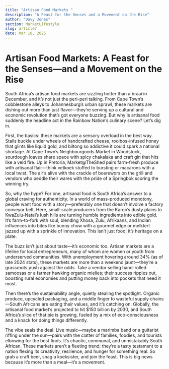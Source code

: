 ```yaml
---
title: "Artisan Food Markets "
description: "A Feast for the Senses and a Movement on the Rise"
author: "Davy Jones"
section: MarketLifestyle
slug: article7
date: Mar 10, 2025
---
```


# Artisan Food Markets: A Feast for the Senses—and a Movement on the Rise

South Africa’s artisan food markets are sizzling hotter than a braai in December, and it’s not just the peri-peri talking. From Cape Town’s cobblestone alleys to Johannesburg’s urban sprawl, these markets are dishing out more than just flavor—they’re serving up a cultural and economic revolution that’s got everyone buzzing. But why is artisanal food suddenly the headline act in the Rainbow Nation’s culinary scene? Let’s dig in.

First, the basics: these markets are a sensory overload in the best way. Stalls buckle under wheels of handcrafted cheese, rooibos-infused honey that glints like liquid gold, and biltong so addictive it could spark a national shortage. At Cape Town’s Neighbourgoods Market in Woodstock, sourdough loaves share space with spicy chakalaka and craft gin that hits like a veld fire. Up in Pretoria, Market@TheShed pairs farm-fresh produce with artisanal flair—think vetkoek stuffed to bursting or macarons with a local twist. The air’s alive with the crackle of boerewors on the grill and vendors who peddle their wares with the pride of a Springbok scoring the winning try.

So, why the hype? For one, artisanal food is South Africa’s answer to a global craving for authenticity. In a world of mass-produced monotony, people want food with a story—preferably one that doesn’t involve a factory conveyor belt. Here, small-scale producers from the Karoo’s dusty plains to KwaZulu-Natal’s lush hills are turning humble ingredients into edible gold. It’s farm-to-fork with soul, blending Xhosa, Zulu, Afrikaans, and Indian influences into bites like bunny chow with a gourmet edge or melktert jazzed up with a sprinkle of innovation. This isn’t just food; it’s heritage on a plate.

The buzz isn’t just about taste—it’s economic too. Artisan markets are a lifeline for local entrepreneurs, many of whom are women or youth from underserved communities. With unemployment hovering around 34% (as of late 2024 stats), these markets are more than a weekend jaunt—they’re a grassroots push against the odds. Take a vendor selling hand-rolled samoosas or a farmer hawking organic mielies; their success ripples out, boosting rural economies and putting money back into pockets that need it most.

Then there’s the sustainability angle, quietly stealing the spotlight. Organic produce, upcycled packaging, and a middle finger to wasteful supply chains—South Africans are eating their values, and it’s catching on. Globally, the artisanal food market’s projected to hit $150 billion by 2030, and South Africa’s slice of that pie is growing, fueled by a mix of eco-consciousness and a knack for doing things differently.

The vibe seals the deal. Live music—maybe a marimba band or a guitarist riffing under the sun—pairs with the clatter of families, foodies, and tourists elbowing for the best finds. It’s chaotic, communal, and unmistakably South African. These markets aren’t a fleeting trend; they’re a tasty testament to a nation flexing its creativity, resilience, and hunger for something real. So grab a craft beer, snag a koeksister, and join the feast. This is big news because it’s more than a meal—it’s a movement.